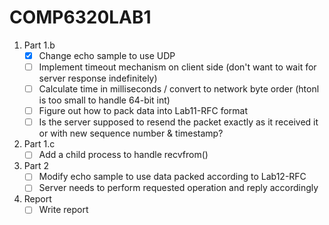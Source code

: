 # COMP6320LAB1

1. Part 1.b
   - [x] Change echo sample to use UDP
   - [ ] Implement timeout mechanism on client side (don't want to wait for server response indefinitely)
   - [ ] Calculate time in milliseconds / convert to network byte order (htonl is too small to handle 64-bit int)
   - [ ] Figure out how to pack data into Lab11-RFC format
   - [ ] Is the server supposed to resend the packet exactly as it received it or with new sequence number & timestamp?
2. Part 1.c
   - [ ] Add a child process to handle recvfrom()
3. Part 2
   - [ ] Modify echo sample to use data packed according to Lab12-RFC
   - [ ] Server needs to perform requested operation and reply accordingly
4. Report
   - [ ] Write report

